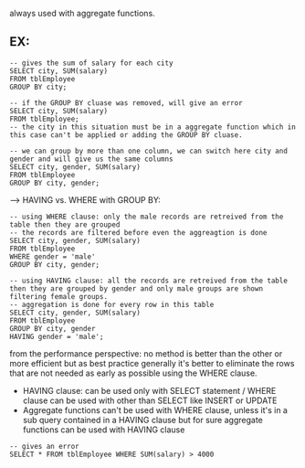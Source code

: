 always used with aggregate functions.

EX:
-----
```
-- gives the sum of salary for each city
SELECT city, SUM(salary) 
FROM tblEmployee
GROUP BY city;

-- if the GROUP BY cluase was removed, will give an error
SELECT city, SUM(salary) 
FROM tblEmployee;
-- the city in this situation must be in a aggregate function which in this case can't be applied or adding the GROUP BY cluase.

-- we can group by more than one column, we can switch here city and gender and will give us the same columns
SELECT city, gender, SUM(salary) 
FROM tblEmployee
GROUP BY city, gender;
```

--> HAVING vs. WHERE with GROUP BY:

```
-- using WHERE clause: only the male records are retreived from the table then they are grouped
-- the records are filtered before even the aggreagtion is done
SELECT city, gender, SUM(salary) 
FROM tblEmployee
WHERE gender = 'male'
GROUP BY city, gender;

-- using HAVING clause: all the records are retreived from the table then they are grouped by gender and only male groups are shown filtering female groups.
-- aggregation is done for every row in this table
SELECT city, gender, SUM(salary) 
FROM tblEmployee
GROUP BY city, gender
HAVING gender = 'male';
```
from the performance perspective: no method is better than the other or more efficient but as best practice generally it's better to eliminate the rows that are not needed as early as possible using the WHERE clause. 

 -  HAVING clause: can be used only with SELECT statement /  WHERE clause can be used with other than SELECT like  INSERT or UPDATE 
 -  Aggregate functions can't be used with WHERE clause, unless it's in a sub query contained in a HAVING clause but for sure aggregate functions can be used with HAVING clause
```
-- gives an error
SELECT * FROM tblEmployee WHERE SUM(salary) > 4000 
```